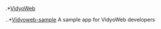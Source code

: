 

.*[VidyoWeb](https://github.com/dineshsinha/VidyoWorksSamples/tree/master/VidyoWeb)

..*[Vidyoweb-sample](https://github.com/dineshsinha/VidyoWorksSamples/tree/master/VidyoWeb/vidyoweb-sample)
A sample app for VidyoWeb developers
